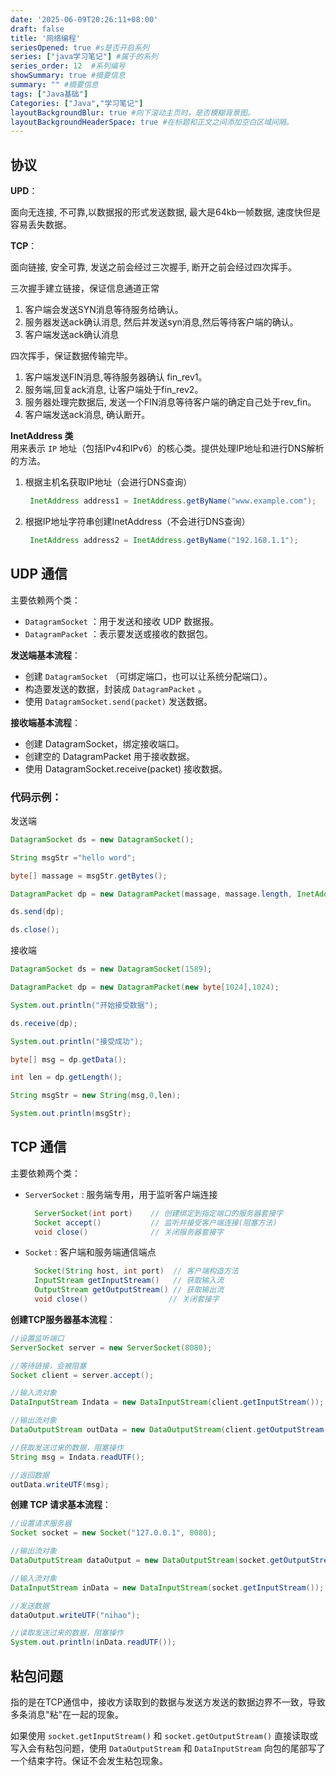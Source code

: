 ```yaml
---
date: '2025-06-09T20:26:11+08:00'
draft: false
title: '网络编程'
seriesOpened: true #s是否开启系列
series: ["java学习笔记"] #属于的系列 
series_order: 12  #系列编号
showSummary: true #摘要信息
summary: "" #摘要信息
tags: ["Java基础"]
Categories: ["Java","学习笔记"]
layoutBackgroundBlur: true #向下滚动主页时，是否模糊背景图。
layoutBackgroundHeaderSpace: true #在标题和正文之间添加空白区域间隔。
---
```



## 协议

**UPD**：

面向无连接, 不可靠,以数据报的形式发送数据, 最大是64kb一帧数据, 速度快但是容易丢失数据。

**TCP**：

面向链接, 安全可靠, 发送之前会经过三次握手, 断开之前会经过四次挥手。

三次握手建立链接，保证信息通道正常
1. 客户端会发送SYN消息等待服务给确认。
2. 服务器发送ack确认消息, 然后并发送syn消息,然后等待客户端的确认。
3. 客户端发送ack确认消息

四次挥手，保证数据传输完毕。
1. 客户端发送FIN消息,等待服务器确认 fin_rev1。
2. 服务端,回复ack消息, 让客户端处于fin_rev2。
3. 服务器处理完数据后, 发送一个FIN消息等待客户端的确定自己处于rev_fin。
4. 客户端发送ack消息, 确认断开。

**InetAddress 类**  
用来表示 `IP` 地址（包括IPv4和IPv6）的核心类。提供处理IP地址和进行DNS解析的方法。
1. 根据主机名获取IP地址（会进行DNS查询）  
   ~~~java
    InetAddress address1 = InetAddress.getByName("www.example.com");
   ~~~

2. 根据IP地址字符串创建InetAddress（不会进行DNS查询） 
   ~~~java
    InetAddress address2 = InetAddress.getByName("192.168.1.1");
   ~~~

## UDP 通信

主要依赖两个类：

- `DatagramSocket` ：用于发送和接收 UDP 数据报。
- `DatagramPacket` ：表示要发送或接收的数据包。


**发送端基本流程**：

- 创建 `DatagramSocket` （可绑定端口，也可以让系统分配端口）。
- 构造要发送的数据，封装成 `DatagramPacket` 。
- 使用 `DatagramSocket.send(packet)` 发送数据。

**接收端基本流程**：

- 创建 DatagramSocket，绑定接收端口。
- 创建空的 DatagramPacket 用于接收数据。
- 使用 DatagramSocket.receive(packet) 接收数据。

### 代码示例：

发送端
~~~java
DatagramSocket ds = new DatagramSocket();

String msgStr ="hello word";

byte[] massage = msgStr.getBytes();

DatagramPacket dp = new DatagramPacket(massage, massage.length, InetAddress.getByName("127.0.0.1"),1589);

ds.send(dp);

ds.close();
~~~

接收端
~~~java
DatagramSocket ds = new DatagramSocket(1589);

DatagramPacket dp = new DatagramPacket(new byte[1024],1024);

System.out.println("开始接受数据");

ds.receive(dp);

System.out.println("接受成功");

byte[] msg = dp.getData();

int len = dp.getLength();

String msgStr = new String(msg,0,len);

System.out.println(msgStr);
~~~

## TCP 通信

主要依赖两个类：

- `ServerSocket` : 服务端专用，用于监听客户端连接
  ~~~java
    ServerSocket(int port)    // 创建绑定到指定端口的服务器套接字
    Socket accept()           // 监听并接受客户端连接(阻塞方法)
    void close()              // 关闭服务器套接字
  ~~~
- `Socket` : 客户端和服务端通信端点
  ~~~java
    Socket(String host, int port)  // 客户端构造方法
    InputStream getInputStream()   // 获取输入流
    OutputStream getOutputStream() // 获取输出流
    void close()                  // 关闭套接字
  ~~~

**创建TCP服务器基本流程**：

~~~java
//设置监听端口
ServerSocket server = new ServerSocket(8080);

//等待链接，会被阻塞
Socket client = server.accept();

//输入流对象
DataInputStream Indata = new DataInputStream(client.getInputStream());

//输出流对象
DataOutputStream outData = new DataOutputStream(client.getOutputStream());

//获取发送过来的数据，阻塞操作
String msg = Indata.readUTF();

//返回数据
outData.writeUTF(msg);
~~~

**创建 TCP 请求基本流程**：

~~~java
//设置请求服务器
Socket socket = new Socket("127.0.0.1", 8080);

//输出流对象
DataOutputStream dataOutput = new DataOutputStream(socket.getOutputStream());

//输入流对象
DataInputStream inData = new DataInputStream(socket.getInputStream());

//发送数据
dataOutput.writeUTF("nihao");

//读取发送过来的数据，阻塞操作
System.out.println(inData.readUTF());
~~~

## 粘包问题

指的是在TCP通信中，接收方读取到的数据与发送方发送的数据边界不一致，导致多条消息"粘"在一起的现象。

如果使用 `socket.getInputStream()` 和 `socket.getOutputStream()` 直接读取或写入会有粘包问题，使用 `DataOutputStream` 和 `DataInputStream` 向包的尾部写了一个结束字符。保证不会发生粘包现象。

